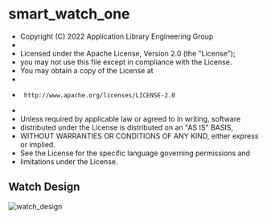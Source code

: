 # smart_watch_one
* Copyright (C) 2022 Application Library Engineering Group
 *
 * Licensed under the Apache License, Version 2.0 (the "License");
 * you may not use this file except in compliance with the License.
 * You may obtain a copy of the License at
 *
 *      http://www.apache.org/licenses/LICENSE-2.0
 *
 * Unless required by applicable law or agreed to in writing, software
 * distributed under the License is distributed on an "AS IS" BASIS,
 * WITHOUT WARRANTIES OR CONDITIONS OF ANY KIND, either express or implied.
 * See the License for the specific language governing permissions and
 * limitations under the License.

## Watch Design

![watch_design](https://user-images.githubusercontent.com/72146802/167786665-9149ea4c-1fd7-48e8-b110-e1d4d62dadf6.png)
